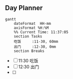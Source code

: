 ## Day Planner
```mermaid
gantt
    dateFormat  HH-mm
    axisFormat %H:%M
    %% Current Time: 11:37:05
    section Tasks
    吃饭     :11-30, 60mm
    出门     :12-30, 0mm
    section Breaks

```

- [ ] 11:30 吃饭
- [ ] 12:30 出门
- [ ] 